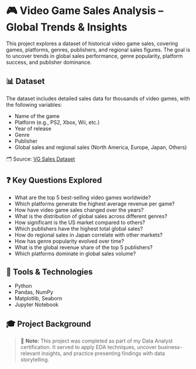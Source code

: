 # 🎮 Video Game Sales Analysis – Global Trends & Insights

This project explores a dataset of historical video game sales, covering games, platforms, genres, publishers, and regional sales figures. The goal is to uncover trends in global sales performance, genre popularity, platform success, and publisher dominance.

## 📊 Dataset

The dataset includes detailed sales data for thousands of video games, with the following variables:

- Name of the game
- Platform (e.g., PS2, Xbox, Wii, etc.)
- Year of release
- Genre
- Publisher
- Global sales and regional sales (North America, Europe, Japan, Others)

🗂️ Source: [VG Sales Dataset](https://gist.githubusercontent.com/zhonglism/f146a9423e2c975de8d03c26451f841e/raw/vgsales.csv)

## ❓ Key Questions Explored

- What are the top 5 best-selling video games worldwide?
- Which platforms generate the highest average revenue per game?
- How have video game sales changed over the years?
- What is the distribution of global sales across different genres?
- How significant is the US market compared to others?
- Which publishers have the highest total global sales?
- How do regional sales in Japan correlate with other markets?
- How has genre popularity evolved over time?
- What is the global revenue share of the top 5 publishers?
- Which platforms dominate in global sales volume?

## 🧪 Tools & Technologies

- Python
- Pandas, NumPy
- Matplotlib, Seaborn
- Jupyter Notebook

## 🎓 Project Background

> 📘 **Note:** This project was completed as part of my Data Analyst certification. It served to apply EDA techniques, uncover business-relevant insights, and practice presenting findings with data storytelling.
